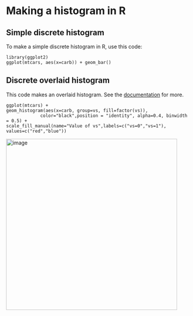 # Making a histogram in R #

## Simple discrete histogram ##

To make a simple discrete histogram in R, use this code:

    library(ggplot2)
    ggplot(mtcars, aes(x=carb)) + geom_bar()

## Discrete overlaid histogram ## 

This code makes an overlaid histogram. See the [documentation](http://www.sthda.com/english/wiki/ggplot2-histogram-plot-quick-start-guide-r-software-and-data-visualization) for more.

    ggplot(mtcars) +
    geom_histogram(aes(x=carb, group=vs, fill=factor(vs)), 
                 color="black",position = "identity", alpha=0.4, binwidth = 0.5) + 
    scale_fill_manual(name="Value of vs",labels=c("vs=0","vs=1"), values=c("red","blue"))


<img width="466" alt="image" src="https://user-images.githubusercontent.com/6835110/226799999-3fa09d87-b92c-4163-996a-251c4ef6409a.png">
